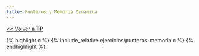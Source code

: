```yaml
---
title: Punteros y Memoria Dinámica
---
```


[&lt;&lt; Volver a **TP**](../tp.md)

{% highlight c %}
{% include_relative ejercicios/punteros-memoria.c %}
{% endhighlight %}
